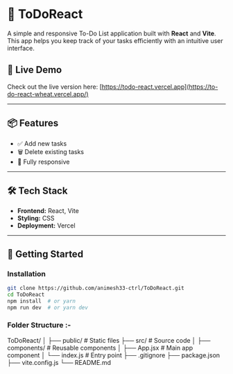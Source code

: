 # 📝 ToDoReact

A simple and responsive To-Do List application built with **React** and **Vite**. This app helps you keep track of your tasks efficiently with an intuitive user interface.


## 🚀 Live Demo

Check out the live version here: [https://todo-react.vercel.app](https://to-do-react-wheat.vercel.app/) 

---

## 📦 Features

- ✅ Add new tasks
- 🗑️ Delete existing tasks
- 📱 Fully responsive

---

## 🛠️ Tech Stack

- **Frontend:** React, Vite
- **Styling:** CSS 
- **Deployment:** Vercel

---

## 🚧 Getting Started

### Installation

```bash
git clone https://github.com/animesh33-ctrl/ToDoReact.git
cd ToDoReact
npm install  # or yarn
npm run dev  # or yarn dev
```
### Folder Structure :-

ToDoReact/
│
├── public/             # Static files
├── src/                # Source code
│   ├── components/     # Reusable components
│   ├── App.jsx         # Main app component
│   └── index.js        # Entry point
├── .gitignore
├── package.json
├── vite.config.js
└── README.md

